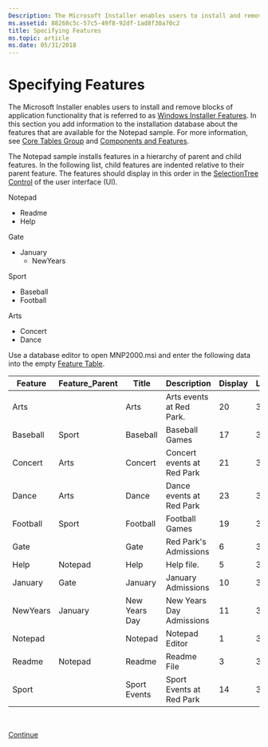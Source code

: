 ```yaml
---
Description: The Microsoft Installer enables users to install and remove blocks of application functionality that is referred to as Windows Installer Features.
ms.assetid: 88268c5c-57c5-49f8-92df-1ad8f30a70c2
title: Specifying Features
ms.topic: article
ms.date: 05/31/2018
---
```


# Specifying Features

The Microsoft Installer enables users to install and remove blocks of application functionality that is referred to as [Windows Installer Features](windows-installer-features.md). In this section you add information to the installation database about the features that are available for the Notepad sample. For more information, see [Core Tables Group](core-tables-group.md) and [Components and Features](components-and-features.md).

The Notepad sample installs features in a hierarchy of parent and child features. In the following list, child features are indented relative to their parent feature. The features should display in this order in the [SelectionTree Control](selectiontree-control.md) of the user interface (UI).

Notepad

-   Readme
-   Help

Gate

-   January
    -   NewYears

Sport

-   Baseball
-   Football

Arts

-   Concert
-   Dance

Use a database editor to open MNP2000.msi and enter the following data into the empty [Feature Table](feature-table.md).



| Feature  | Feature\_Parent | Title         | Description                | Display | Level | Directory\_ | Attributes |
|----------|-----------------|---------------|----------------------------|---------|-------|-------------|------------|
| Arts     |                 | Arts          | Arts events at Red Park.   | 20      | 3     | NOTEPADDIR  | 0          |
| Baseball | Sport           | Baseball      | Baseball Games             | 17      | 3     | SPORTDIR    | 32         |
| Concert  | Arts            | Concert       | Concert events at Red Park | 21      | 3     | ARTSDIR     | 2          |
| Dance    | Arts            | Dance         | Dance events at Red Park   | 23      | 3     | ARTSDIR     | 2          |
| Football | Sport           | Football      | Football Games             | 19      | 3     | SPORTDIR    | 2          |
| Gate     |                 | Gate          | Red Park's Admissions      | 6       | 3     | NOTEPADDIR  | 0          |
| Help     | Notepad         | Help          | Help file.                 | 5       | 3     | NOTEPADDIR  | 1          |
| January  | Gate            | January       | January Admissions         | 10      | 3     | MONDIR      | 2          |
| NewYears | January         | New Years Day | New Years Day Admissions   | 11      | 3     | HOLDIR      | 2          |
| Notepad  |                 | Notepad       | Notepad Editor             | 1       | 3     | NOTEPADDIR  | 0          |
| Readme   | Notepad         | Readme        | Readme File                | 3       | 3     | NOTEPADDIR  | 0          |
| Sport    |                 | Sport Events  | Sport Events at Red Park   | 14      | 3     | NOTEPADDIR  | 0          |



 

[Continue](specifying-feature-component-relationships.md)

 

 



